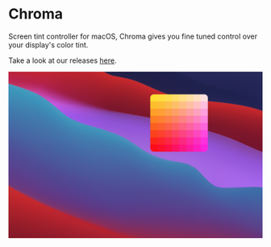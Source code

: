 # Chroma
Screen tint controller for macOS, Chroma gives you fine tuned control over your display's color tint.

Take a look at our releases [here](https://github.com/andrewallred/Chroma/releases/).

![Chroma running](readme-images/Chroma-running.png)
